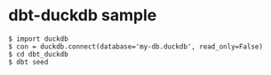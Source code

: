 # dbt-duckdb sample

```
$ import duckdb
$ con = duckdb.connect(database='my-db.duckdb', read_only=False)
$ cd dbt_duckdb
$ dbt seed
```
